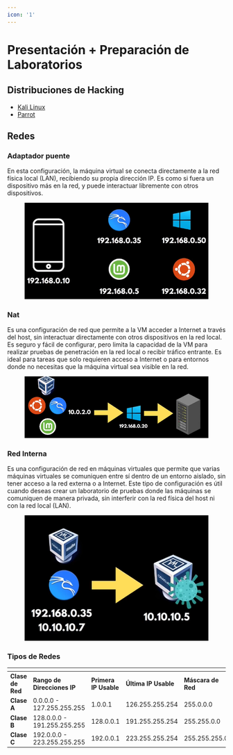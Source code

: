 ```yaml
---
icon: '1'
---
```


# Presentación + Preparación de Laboratorios

## Distribuciones de Hacking

* [Kali Linux ](https://youtu.be/pBjsV6QWObY?si=mIlsh3ByltdgbKZz)
* [Parrot](https://youtu.be/ipMwsvyLb6E?si=UXQNfy9xFyywY5SS)

## Redes

### Adaptador puente

En esta configuración, la máquina virtual se conecta directamente a la red física local (LAN), recibiendo su propia dirección IP. Es como si fuera un dispositivo más en la red, y puede interactuar libremente con otros dispositivos.

<figure><img src="../../.gitbook/assets/image (17) (1).png" alt=""><figcaption></figcaption></figure>

### Nat

Es una configuración de red que permite a la VM acceder a Internet a través del host, sin interactuar directamente con otros dispositivos en la red local. Es seguro y fácil de configurar, pero limita la capacidad de la VM para realizar pruebas de penetración en la red local o recibir tráfico entrante. Es ideal para tareas que solo requieren acceso a Internet o para entornos donde no necesitas que la máquina virtual sea visible en la red.

<figure><img src="../../.gitbook/assets/image (1) (1) (1) (1) (1) (1) (1).png" alt=""><figcaption></figcaption></figure>

### Red Interna

Es una configuración de red en máquinas virtuales que permite que varias máquinas virtuales se comuniquen entre sí dentro de un entorno aislado, sin tener acceso a la red externa o a Internet. Este tipo de configuración es útil cuando deseas crear un laboratorio de pruebas donde las máquinas se comuniquen de manera privada, sin interferir con la red física del host ni con la red local (LAN).

<figure><img src="../../.gitbook/assets/image (2) (1) (1) (1) (1) (1).png" alt=""><figcaption></figcaption></figure>

### Tipos de Redes

<table data-header-hidden data-full-width="true"><thead><tr><th></th><th></th><th></th><th></th><th></th><th></th><th></th></tr></thead><tbody><tr><td><strong>Clase de Red</strong></td><td><strong>Rango de Direcciones IP</strong></td><td><strong>Primera IP Usable</strong></td><td><strong>Última IP Usable</strong></td><td><strong>Máscara de Red</strong></td><td><strong>CIDR</strong></td><td><strong>Cantidad de Hosts</strong></td></tr><tr><td><strong>Clase A</strong></td><td>0.0.0.0 - 127.255.255.255</td><td>1.0.0.1</td><td>126.255.255.254</td><td>255.0.0.0</td><td>/8</td><td>16,777,214</td></tr><tr><td><strong>Clase B</strong></td><td>128.0.0.0 - 191.255.255.255</td><td>128.0.0.1</td><td>191.255.255.254</td><td>255.255.0.0</td><td>/16</td><td>65,534</td></tr><tr><td><strong>Clase C</strong></td><td>192.0.0.0 - 223.255.255.255</td><td>192.0.0.1</td><td>223.255.255.254</td><td>255.255.255.0</td><td>/24</td><td>254</td></tr></tbody></table>
